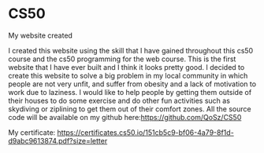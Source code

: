 # CS50
My website created

I created this website using the skill that I have gained throughout this cs50 course and the cs50 programming for the web course. This is the first website that I have ever built and I think it looks pretty good. I decided to create this website to solve a big problem in my local community in which people are not very unfit, and suffer from obesity and a lack of motivation to work due to laziness. I would like to help people by getting them outside of their houses to do some exercise and do other fun activities such as skydiving or ziplining to get them out of their comfort zones. All the source code will be available on my github here:https://github.com/QoSz/CS50 

My certificate: https://certificates.cs50.io/151cb5c9-bf06-4a79-8f1d-d9abc9613874.pdf?size=letter
